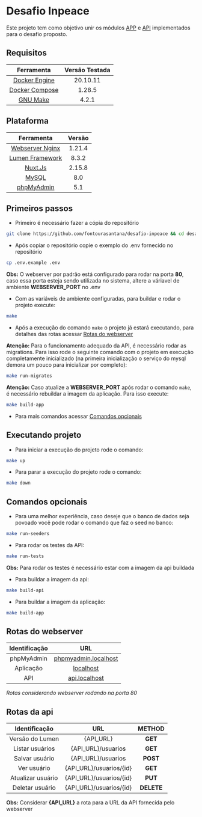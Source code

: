 # Desafio Inpeace

Este projeto tem como objetivo unir os módulos [APP](https://github.com/fontourasantana/desafio-inpeace-app) e [API](https://github.com/fontourasantana/desafio-inpeace-api) implementados para o desafio proposto.

## Requisitos

|Ferramenta|Versão Testada|
|:-:|:-:|
|[Docker Engine](https://docs.docker.com/engine/)|20.10.11|
|[Docker Compose](https://docs.docker.com/compose/)|1.28.5|
|[GNU Make](https://www.gnu.org/software/make/)|4.2.1|


## Plataforma

|Ferramenta|Versão|
|:-:|:-:|
|[Webserver Nginx](https://www.nginx.com/)|1.21.4|
|[Lumen Framework](https://lumen.laravel.com/)|8.3.2|
|[Nuxt.Js](https://nuxtjs.org/)|2.15.8|
|[MySQL](https://www.mysql.com/)|8.0|
|[phpMyAdmin](https://www.phpmyadmin.net/)|5.1|

## Primeiros passos

- Primeiro é necessário fazer a cópia do repositório
```bash
git clone https://github.com/fontourasantana/desafio-inpeace && cd desafio-inpeace
```
- Após copiar o repositório copie o exemplo do .env fornecido no repositório
```bash
cp .env.example .env
```
**Obs:** O webserver por padrão está configurado para rodar na porta **80**, caso essa porta esteja sendo utilizada no sistema, altere a váriavel de ambiente **WEBSERVER_PORT** no .env
- Com as variáveis de ambiente configuradas, para buildar e rodar o projeto execute:
```bash
make
```
- Após a execução do comando `make` o projeto já estará executando, para detalhes das rotas acessar [Rotas do webserver](#rotas-do-webserver)

**Atenção:** Para o funcionamento adequado da API, é necessário rodar as migrations. Para isso rode o seguinte comando com o projeto em execução completamente inicializado (na primeira inicialização o serviço do mysql demora um pouco para inicializar por completo):
```bash
make run-migrates
```
**Atenção:** Caso atualize a **WEBSERVER_PORT** após rodar o comando `make`, é necessário rebuildar a imagem da aplicação. Para isso execute:
```bash
make build-app
```
- Para mais comandos acessar [Comandos opcionais](#comandos-opcionais)

## Executando projeto

- Para iniciar a execução do projeto rode o comando:
```bash
make up
```
- Para parar a execução do projeto rode o comando:
```bash
make down
```

## Comandos opcionais

- Para uma melhor experiência, caso deseje que o banco de dados seja povoado você pode rodar o comando que faz o seed no banco:
```bash
make run-seeders
```
- Para rodar os testes da API:
```bash
make run-tests
```
**Obs:** Para rodar os testes é necessário estar com a imagem da api buildada
- Para buildar a imagem da api:
```bash
make build-api
```
- Para buildar a imagem da aplicação:
```bash
make build-app
```

## Rotas do webserver

|         Identificação         |                   URL                    |
|:-------------------------:|:----------------------------------------:|
|    phpMyAdmin     | [phpmyadmin.localhost](http://phpmyadmin.localhost/) |
|  Aplicação  | [localhost](http://localhost/) |
|  API  | [api.localhost](http://api.localhost/) |

*Rotas considerando webserver rodando na porta 80*

## Rotas da api
|Identificação|URL|METHOD|
|:---:|:---:|:---:|
|    Versão do Lumen     | {API_URL} |**GET**|
|    Listar usuários     | {API_URL}/usuarios |**GET**|
|    Salvar usuário     | {API_URL}/usuarios |**POST**|
|    Ver usuário     | {API_URL}/usuarios/{id} |**GET**|
|    Atualizar usuário     | {API_URL}/usuarios/{id} |**PUT**|
|    Deletar usuário     | {API_URL}/usuarios/{id} |**DELETE**|

**Obs:** Considerar **{API_URL}** a rota para a URL da API fornecida pelo webserver
